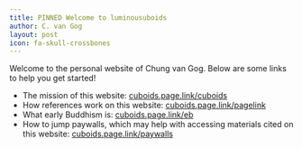 ```yaml
---
title: PINNED Welcome to luminousuboids
author: C. van Gog
layout: post
icon: fa-skull-crossbones
---
```

<p>Welcome to the personal website of Chung van Gog. Below are some links to help you get started!</p>
<ul>
  <li>The mission of this website: <a href="https://cuboids.page.link/cuboids">cuboids.page.link/cuboids</a> </li>
  <li>How references work on this website: <a href="https://cuboids.page.link/pagelink">cuboids.page.link/pagelink</a> </li>
  <li>What early Buddhism is: <a href="https://cuboids.page.link/eb">cuboids.page.link/eb</a> </li>
  <li>How to jump paywalls, which may help with accessing materials cited on this website: <a href=https://cuboids.page.link/paywalls>cuboids.page.link/paywalls</a> </li> 
</ul>

